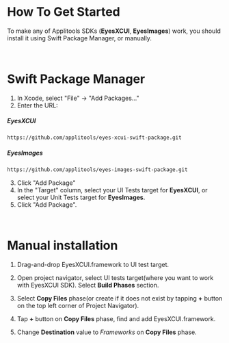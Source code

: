 # How To Get Started
To make any of Applitools SDKs (**EyesXCUI**, **EyesImages**) work, you should install it using Swift Package Manager, or manually.

<br>


# Swift Package Manager

1. In Xcode, select "File" -> "Add Packages..."
2. Enter the URL:
##### EyesXCUI
```bash
https://github.com/applitools/eyes-xcui-swift-package.git
```

##### EyesImages
```bash
https://github.com/applitools/eyes-images-swift-package.git
```
3. Click "Add Package"
4. In the "Target" column, select your UI Tests target for **EyesXCUI**, or select your Unit Tests target for **EyesImages**.
5. Click "Add Package".

<br>


# Manual installation
1. Drag-and-drop EyesXCUI.framework to UI test target.

2. Open project navigator, select UI tests target(where you want to work with EyesXCUI SDK). Select **Build Phases** section.

3. Select **Copy Files** phase(or create if it does not exist by tapping **+** button on the top left corner of Project Navigator).

4. Tap **+** button on **Copy Files** phase, find and add EyesXCUI.framework.

5. Change **Destination** value to *Frameworks* on **Copy Files** phase.
